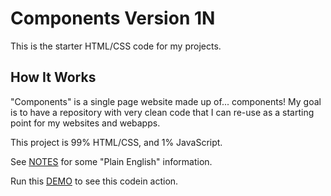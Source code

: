 # Components Version 1N
This is the starter HTML/CSS code for my projects.

## How It Works
"Components" is a single page website made up of... components!  My  goal is to have a repository with very clean code that I can re-use as a starting point for my websites and webapps.  

This project is 99% HTML/CSS, and 1% JavaScript.

See [NOTES](https://github.com/mattgwriter7/components/blob/main/NOTES.md) for some "Plain English" information.  

Run this [DEMO](https://bestremoteworker.com/demos/components) to see this codein action.

